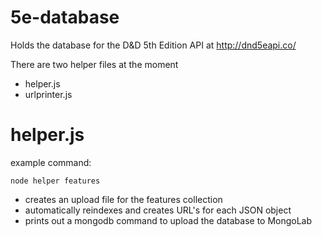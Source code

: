 # 5e-database

Holds the database for the D&D 5th Edition API at http://dnd5eapi.co/

There are two helper files at the moment
 * helper.js
 * urlprinter.js

 # helper.js
 
 example command:
 ```
 node helper features
 ```
 * creates an upload file for the features collection
 * automatically reindexes and creates URL's for each JSON object
 * prints out a mongodb command to upload the database to MongoLab